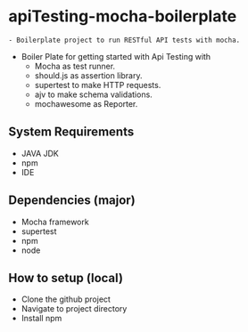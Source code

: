 # apiTesting-mocha-boilerplate
    - Boilerplate project to run RESTful API tests with mocha.

- Boiler Plate for getting started with Api Testing with 
    - Mocha as test runner.
    - should.js as assertion library.
    - supertest to make HTTP requests. 
    - ajv to make schema validations.
    - mochawesome as Reporter.

##  System Requirements

  - JAVA JDK 
  - npm
  - IDE


##  Dependencies (major)

  - Mocha framework
  - supertest
  - npm
  - node

##  How to setup (local)

  - Clone the github project
  - Navigate to project directory
  - Install npm
  
